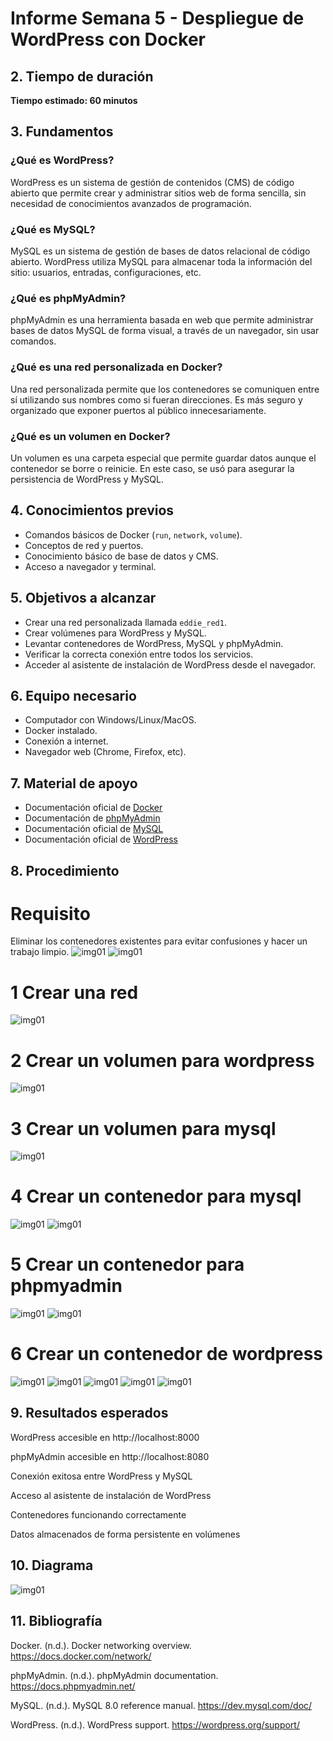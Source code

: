# Informe Semana 5 - Despliegue de WordPress con Docker
## 2. Tiempo de duración
**Tiempo estimado: 60 minutos**
## 3. Fundamentos

### ¿Qué es WordPress?
WordPress es un sistema de gestión de contenidos (CMS) de código abierto que permite crear y administrar sitios web de forma sencilla, sin necesidad de conocimientos avanzados de programación.

### ¿Qué es MySQL?
MySQL es un sistema de gestión de bases de datos relacional de código abierto. WordPress utiliza MySQL para almacenar toda la información del sitio: usuarios, entradas, configuraciones, etc.

### ¿Qué es phpMyAdmin?
phpMyAdmin es una herramienta basada en web que permite administrar bases de datos MySQL de forma visual, a través de un navegador, sin usar comandos.

### ¿Qué es una red personalizada en Docker?
Una red personalizada permite que los contenedores se comuniquen entre sí utilizando sus nombres como si fueran direcciones. Es más seguro y organizado que exponer puertos al público innecesariamente.

### ¿Qué es un volumen en Docker?
Un volumen es una carpeta especial que permite guardar datos aunque el contenedor se borre o reinicie. En este caso, se usó para asegurar la persistencia de WordPress y MySQL.

## 4. Conocimientos previos
- Comandos básicos de Docker (`run`, `network`, `volume`).
- Conceptos de red y puertos.
- Conocimiento básico de base de datos y CMS.
- Acceso a navegador y terminal.

## 5. Objetivos a alcanzar
- Crear una red personalizada llamada `eddie_red1`.
- Crear volúmenes para WordPress y MySQL.
- Levantar contenedores de WordPress, MySQL y phpMyAdmin.
- Verificar la correcta conexión entre todos los servicios.
- Acceder al asistente de instalación de WordPress desde el navegador.

## 6. Equipo necesario
- Computador con Windows/Linux/MacOS.
- Docker instalado.
- Conexión a internet.
- Navegador web (Chrome, Firefox, etc).

## 7. Material de apoyo
- Documentación oficial de [Docker](https://docs.docker.com)
- Documentación de [phpMyAdmin](https://docs.phpmyadmin.net/)
- Documentación oficial de [MySQL](https://dev.mysql.com/doc/)
- Documentación oficial de [WordPress](https://wordpress.org/support/)


## 8. Procedimiento
# Requisito 
Eliminar los contenedores existentes para evitar confusiones y hacer un trabajo limpio.
![img01](https://github.com/Edissonfierro/dockerwordpress/blob/main/1.jpg)
![img01](https://github.com/Edissonfierro/dockerwordpress/blob/main/11.jpg)

# 1 Crear una red
![img01](https://github.com/Edissonfierro/dockerwordpress/blob/main/2.jpg)

 # 2 Crear un volumen para wordpress 
![img01](https://github.com/Edissonfierro/dockerwordpress/blob/main/3.jpg)
# 3 Crear un volumen para mysql 

![img01](https://github.com/Edissonfierro/dockerwordpress/blob/main/4.jpg)
# 4 Crear un contenedor para mysql 
![img01](https://github.com/Edissonfierro/dockerwordpress/blob/main/5.jpg)
![img01](https://github.com/Edissonfierro/dockerwordpress/blob/main/5.1.jpg)
# 5 Crear un contenedor para phpmyadmin 
![img01](https://github.com/Edissonfierro/dockerwordpress/blob/main/6.jpg)
![img01](https://github.com/Edissonfierro/dockerwordpress/blob/main/6.1.jpg)

# 6 Crear un contenedor de wordpress 
![img01](https://github.com/Edissonfierro/dockerwordpress/blob/main/7.jpg)
![img01](https://github.com/Edissonfierro/dockerwordpress/blob/main/7.1.jpg)
![img01](https://github.com/Edissonfierro/dockerwordpress/blob/main/7.2.jpg)
![img01](https://github.com/Edissonfierro/dockerwordpress/blob/main/7.3.jpg)
![img01](https://github.com/Edissonfierro/dockerwordpress/blob/main/7.4.jpg)
## 9. Resultados esperados
WordPress accesible en http://localhost:8000

phpMyAdmin accesible en http://localhost:8080

Conexión exitosa entre WordPress y MySQL

Acceso al asistente de instalación de WordPress

Contenedores funcionando correctamente

Datos almacenados de forma persistente en volúmenes


## 10. Diagrama

![img01](https://github.com/Edissonfierro/dockerwordpress/blob/main/dockerwordpress.jpg)

## 11. Bibliografía
Docker. (n.d.). Docker networking overview. https://docs.docker.com/network/

phpMyAdmin. (n.d.). phpMyAdmin documentation. https://docs.phpmyadmin.net/

MySQL. (n.d.). MySQL 8.0 reference manual. https://dev.mysql.com/doc/

WordPress. (n.d.). WordPress support. https://wordpress.org/support/
